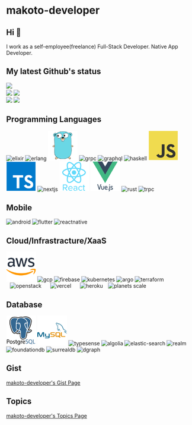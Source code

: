 # makoto-developer

## Hi 👋

I work as a self-employee(freelance) Full-Stack Developer. Native App Developer.

## My latest Github's status

<div>
  <img height="251px" src="https://github-readme-stats.vercel.app/api?username=makoto-developer&count_private=true&show_icons=true&theme=transparent"&include_all_commits=true />
</div>
<div>
  <img height="170px" src="https://github-readme-stats.vercel.app/api/top-langs/?username=makoto-developer&layout=compact&hide=JavaScript" />
  <img height="170px" src="https://github-profile-summary-cards.vercel.app/api/cards/productive-time?username=makoto-developer&utcOffset=9" />
</div>
<div>
  <img height="176px" src="https://github-profile-summary-cards.vercel.app/api/cards/repos-per-language?username=makoto-developer&exclude=JavaScript" />
  <img height="176px" src="https://github-profile-summary-cards.vercel.app/api/cards/most-commit-language?username=makoto-developer&exclude=JavaScript,shell" />
</div>

## Programming Languages

<div> 
<img src="https://cdn.icon-icons.com/icons2/2699/PNG/512/elixir_lang_logo_icon_170184.png" alt="elixir" height="80"/>
<img src="https://www.vectorlogo.zone/logos/erlang/erlang-official.svg" alt="erlang" height="80"/>
<img src="https://raw.githubusercontent.com/devicons/devicon/master/icons/go/go-original.svg" alt="go" height="80"/>
<img src="https://cdn.svgporn.com/logos/grpc.svg" alt="grpc" height="80" style="width: 80px;" />
<img src="https://www.vectorlogo.zone/logos/graphql/graphql-icon.svg" alt="graphql" height="80"/>
<img src="https://www.svgrepo.com/show/353860/haskell.svg" alt="haskell" height="80"/>
<img src="https://raw.githubusercontent.com/devicons/devicon/master/icons/javascript/javascript-original.svg" alt="javascript" height="80"/>
<img src="https://raw.githubusercontent.com/devicons/devicon/master/icons/typescript/typescript-original.svg" alt="typescript" height="80"/>
<img src="https://cdn.worldvectorlogo.com/logos/nextjs-2.svg" alt="nextjs" height="80"/>
<img src="https://raw.githubusercontent.com/devicons/devicon/master/icons/react/react-original-wordmark.svg" alt="react" height="80"/>
<img src="https://raw.githubusercontent.com/devicons/devicon/master/icons/vuejs/vuejs-original-wordmark.svg" alt="vue" height="80"/>
<img src="https://cdn.icon-icons.com/icons2/2699/PNG/512/rust_lang_logo_icon_170766.png" alt="rust" height="80"/>
<img src="https://cdn.svgporn.com/logos/trpc.svg" alt="trpc" height="80"/>
</div>

## Mobile

<div>
<img src="https://image.pngaaa.com/817/15817-middle.png" alt="android" height="80"/>
<img src="https://res.cloudinary.com/zenn/image/fetch/s--vLkSRZ_T--/c_limit%2Cf_auto%2Cfl_progressive%2Cq_auto%2Cw_1200/https://flutter.dev/assets/flutter-lockup-1caf6476beed76adec3c477586da54de6b552b2f42108ec5bc68dc63bae2df75.png" alt="flutter" height="80"/>
<img src="https://miro.medium.com/v2/resize:fit:580/1*4xfxyfJ336M3vvZQIY7Kaw.png" alt="reactnative" height="80"/>
</div>

## Cloud/Infrastracture/XaaS

<div>
<img src="https://raw.githubusercontent.com/devicons/devicon/master/icons/amazonwebservices/amazonwebservices-original-wordmark.svg" alt="aws" height="80"/>
<img src="https://www.vectorlogo.zone/logos/google_cloud/google_cloud-icon.svg" alt="gcp" height="80"/>
<img src="https://firebase.google.com/static/downloads/brand-guidelines/PNG/logo-standard.png?hl=ja" alt="firebase" height="80"/>
<img src="https://raw.githubusercontent.com/jmnote/z-icons/master/svg/kubernetes.svg" alt="kubernetes" height="80"/>
<img src="https://cdn.svgporn.com/logos/argo-icon.svg" alt="argo" height="80"/>
<img src="https://cdn.svgporn.com/logos/terraform.svg" alt="terraform" height="80"/>
<img src="https://cdn.svgporn.com/logos/openstack.svg" alt="openstack" height="80" style="width: 200px;margin: 0 10px;"/>
<img src="https://cdn.svgporn.com/logos/vercel.svg" alt="vercel" height="80" style="width: 200px;margin: 0 10px;"/>
<img src="https://cdn.svgporn.com/logos/heroku.svg" alt="heroku" height="80" style="width: 200px;margin: 0 10px;"/>
<img src="https://cdn.svgporn.com/logos/planetscale.svg" alt="planets scale" height="80" />
</div>

## Database

<div>
<img src="https://raw.githubusercontent.com/devicons/devicon/master/icons/postgresql/postgresql-original-wordmark.svg" alt="postgresql" height="80"/>
<img src="https://raw.githubusercontent.com/devicons/devicon/master/icons/mysql/mysql-original-wordmark.svg" alt="mysql" height="80"/>
<img src="https://typesense.org/docs/images/typesense_logo.svg" alt="typesense" height="80" style="width: 80px;"/>
<img src="https://cdn.svgporn.com/logos/algolia.svg" alt="algolia" height="80" style="width: 200px;"/>
<img src="https://www.vectorlogo.zone/logos/elastic/elastic-icon.svg" alt="elastic-search" height="80"/>
<img src="https://raw.githubusercontent.com/bestofjs/bestofjs-webui/8665e8c267a0215f3159df28b33c365198101df5/public/logos/realm.svg" alt="realm" height="80"/>
<img src="https://cdn.svgporn.com/logos/foundationdb.svg" alt="foundationdb" height="80" style="width: 200px;"/>
<img src="https://cdn.svgporn.com/logos/surrealdb.svg" alt="surrealdb" height="80" style="width: 200px;"/>
<img src="https://www.vectorlogo.zone/logos/dgraphio/dgraphio-ar21.svg" alt="dgraph" height="80"/>

</div>

## Gist

[makoto-developer's Gist Page](https://gist.github.com/makoto-developer)

## Topics

[makoto-developer's Topics Page](https://github.com/stars/makoto-developer/topics)
